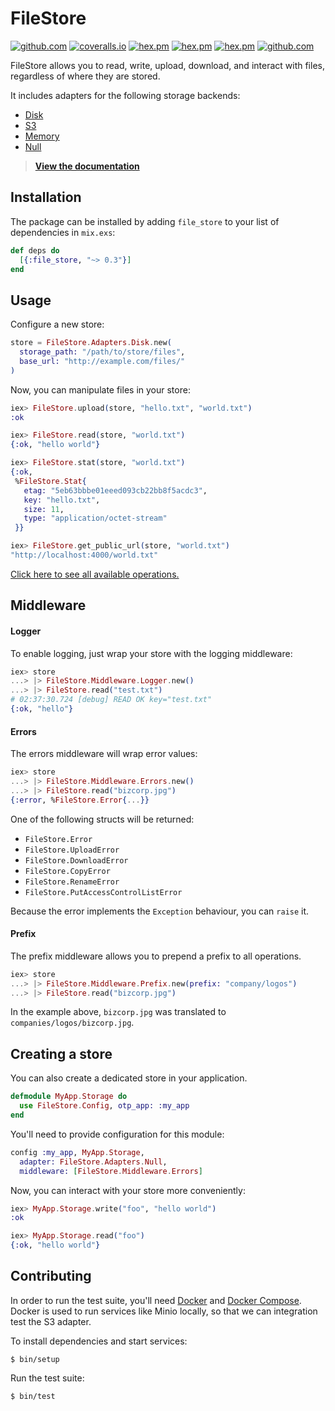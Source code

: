 # FileStore

[![github.com](https://img.shields.io/github/workflow/status/rzane/file_store/Build.svg)](https://github.com/rzane/file_store/actions?query=workflow%3ABuild)
[![coveralls.io](https://img.shields.io/coveralls/github/rzane/file_store.svg)](https://coveralls.io/github/rzane/file_store)
[![hex.pm](https://img.shields.io/hexpm/v/file_store.svg)](https://hex.pm/packages/file_store)
[![hex.pm](https://img.shields.io/hexpm/dt/file_store.svg)](https://hex.pm/packages/file_store)
[![hex.pm](https://img.shields.io/hexpm/l/file_store.svg)](https://hex.pm/packages/file_store)
[![github.com](https://img.shields.io/github/last-commit/rzane/file_store.svg)](https://github.com/rzane/file_store/commits/master)

FileStore allows you to read, write, upload, download, and interact with files, regardless of where they are stored.

It includes adapters for the following storage backends:

- [Disk](https://hexdocs.pm/file_store/FileStore.Adapters.Disk.html)
- [S3](https://hexdocs.pm/file_store/FileStore.Adapters.S3.html)
- [Memory](https://hexdocs.pm/file_store/FileStore.Adapters.Memory.html)
- [Null](https://hexdocs.pm/file_store/FileStore.Adapters.Null.html)

> [**View the documentation**](https://hexdocs.pm/file_store)

## Installation

The package can be installed by adding `file_store` to your list of dependencies in `mix.exs`:

```elixir
def deps do
  [{:file_store, "~> 0.3"}]
end
```

## Usage

Configure a new store:

```elixir
store = FileStore.Adapters.Disk.new(
  storage_path: "/path/to/store/files",
  base_url: "http://example.com/files/"
)
```

Now, you can manipulate files in your store:

```elixir
iex> FileStore.upload(store, "hello.txt", "world.txt")
:ok

iex> FileStore.read(store, "world.txt")
{:ok, "hello world"}

iex> FileStore.stat(store, "world.txt")
{:ok,
 %FileStore.Stat{
   etag: "5eb63bbbe01eeed093cb22bb8f5acdc3",
   key: "hello.txt",
   size: 11,
   type: "application/octet-stream"
 }}

iex> FileStore.get_public_url(store, "world.txt")
"http://localhost:4000/world.txt"
```

[Click here to see all available operations.](https://hexdocs.pm/file_store/FileStore.html#summary)

## Middleware

#### Logger

To enable logging, just wrap your store with the logging middleware:

```elixir
iex> store
...> |> FileStore.Middleware.Logger.new()
...> |> FileStore.read("test.txt")
# 02:37:30.724 [debug] READ OK key="test.txt"
{:ok, "hello"}
```

#### Errors

The errors middleware will wrap error values:

```elixir
iex> store
...> |> FileStore.Middleware.Errors.new()
...> |> FileStore.read("bizcorp.jpg")
{:error, %FileStore.Error{...}}
```

One of the following structs will be returned:

- `FileStore.Error`
- `FileStore.UploadError`
- `FileStore.DownloadError`
- `FileStore.CopyError`
- `FileStore.RenameError`
- `FileStore.PutAccessControlListError`

Because the error implements the `Exception` behaviour, you can `raise` it.

#### Prefix

The prefix middleware allows you to prepend a prefix to all operations.

```elixir
iex> store
...> |> FileStore.Middleware.Prefix.new(prefix: "company/logos")
...> |> FileStore.read("bizcorp.jpg")
```

In the example above, `bizcorp.jpg` was translated to `companies/logos/bizcorp.jpg`.

## Creating a store

You can also create a dedicated store in your application.

```elixir
defmodule MyApp.Storage do
  use FileStore.Config, otp_app: :my_app
end
```

You'll need to provide configuration for this module:

```elixir
config :my_app, MyApp.Storage,
  adapter: FileStore.Adapters.Null,
  middleware: [FileStore.Middleware.Errors]
```

Now, you can interact with your store more conveniently:

```elixir
iex> MyApp.Storage.write("foo", "hello world")
:ok

iex> MyApp.Storage.read("foo")
{:ok, "hello world"}
```

## Contributing

In order to run the test suite, you'll need [Docker](https://www.docker.com/) and [Docker Compose](https://docs.docker.com/compose/). Docker is used to run services like Minio locally, so that we can integration test the S3 adapter.

To install dependencies and start services:

    $ bin/setup

Run the test suite:

    $ bin/test
